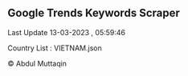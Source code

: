 

## Google Trends Keywords Scraper 
 
Last Update 13-03-2023 , 05:59:46

Country List :
VIETNAM.json



© Abdul Muttaqin 
